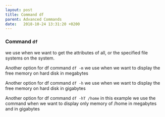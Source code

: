 ```yaml
---
layout: post
title: Command df
parent: Advanced Commands
date:   2018-10-24 13:31:20 +0200
---
```



### Command ```df```

we use when we want to get the attributes of all, or the specified file systems on the system.

Another option for df command ```df -m```
we use when we want to display the free memory on hard disk in megabytes

Another option for df command ```df -h```
we use when we want to display the free memory on hard disk in gigabytes

Another option for df command ```df -hT /home```
in this example we use the command when we want to display only memory of /home in megabytes and in gigabytes
